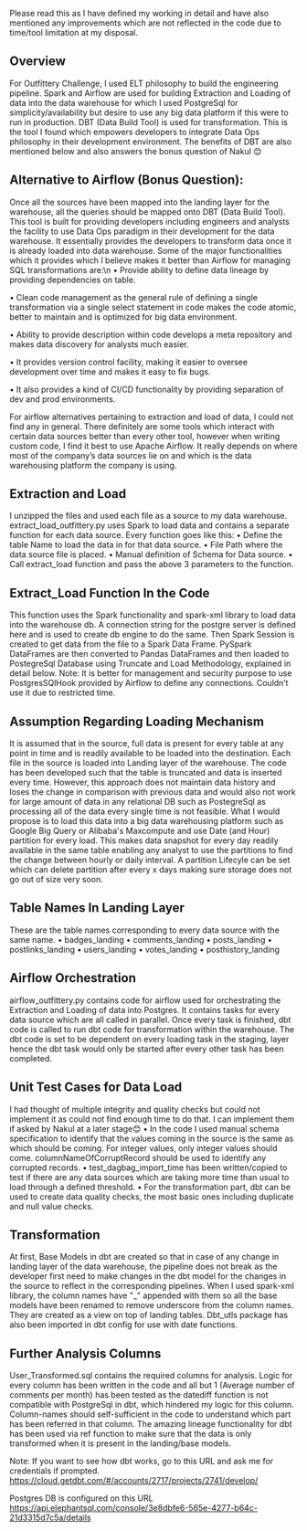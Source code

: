 Please read this as I have defined my working in detail and have also mentioned any improvements which are not reflected in the code due to time/tool limitation at my disposal.
## Overview
For Outfittery Challenge, I used ELT philosophy to build the engineering pipeline. 
Spark and Airflow are used for building Extraction and Loading of data into the data warehouse for which I used PostgreSql for simplicity/availability but desire to use any big data platform if this were to run in production.
DBT (Data Build Tool) is used for transformation. This is the tool I found which empowers developers to integrate Data Ops philosophy in their development environment. The benefits of DBT are also mentioned below and also answers the bonus question of Nakul 😊
## Alternative to Airflow (Bonus Question):
Once all the sources have been mapped into the landing layer for the warehouse, all the queries should be mapped onto DBT (Data Build Tool). This tool is built for providing developers including engineers and analysts the facility to use Data Ops paradigm in their development for the data warehouse. It essentially provides the developers to transform data once it is already loaded into data warehouse.
Some of the major functionalities which it provides which I believe makes it better than Airflow for managing SQL transformations are:\n
•	Provide ability to define data lineage by providing dependencies on table.

•	Clean code management as the general rule of defining a single transformation via a single select statement in code makes the code atomic, better to maintain and is optimized for big data environment.

•	Ability to provide description within code develops a meta repository and makes data discovery for analysts much easier.

•	It provides version control facility, making it easier to oversee development over time and makes it easy to fix bugs.

•	It also provides a kind of CI/CD functionality by providing separation of dev and prod environments.

For airflow alternatives pertaining to extraction and load of data, I could not find any in general. There definitely are some tools which interact with certain data sources better than every other tool, however when writing custom code, I find it best to use Apache Airflow. It really depends on where most of the company’s data sources lie on and which is the data warehousing platform the company is using.
## Extraction and Load
I unzipped the files and used each file as a source to my data warehouse.
extract_load_outfittery.py uses Spark to load data and contains a separate function for each data source. Every function goes like this:
•	Define the table Name to load the data in for that data source.
•	File Path where the data source file is placed.
•	Manual definition of Schema for Data source. 
•	Call extract_load function and pass the above 3 parameters to the function. 
## Extract_Load Function In the Code
This function uses the Spark functionality and spark-xml library to load data into the warehouse db. A connection string for the postgre server is defined here and is used to create db engine to do the same. Then Spark Session is created to get data from the file to a Spark Data Frame. PySpark DataFrames are then converted to Pandas DataFrames and then loaded to PostegreSql Database using Truncate and Load Methodology, explained in detail below.
Note: It is better for management and security purpose to use PostgresSQlHook provided by Airflow to define any connections. Couldn’t use it due to restricted time.
## Assumption Regarding Loading Mechanism
It is assumed that in the source, full data is present for every table at any point in time and is readily available to be loaded into the destination.
Each file in the source is loaded into Landing layer of the warehouse. The code has been developed such that the table is truncated and data is inserted every time. However, this approach does not maintain data history and loses the change in comparison with previous data and would also not work for large amount of data in any relational DB such as PostegreSql as processing all of the data every single time is not feasible. What I would propose is to load this data into a big data warehousing platform such as Google Big Query or Alibaba's Maxcompute and use Date (and Hour) partition for every load. This makes data snapshot for every day readily available in the same table enabling any analyst to use the partitions to find the change between hourly or daily interval. A partition Lifecyle can be set which can delete partition after every x days making sure storage does not go out of size very soon. 
## Table Names In Landing Layer
These are the table names corresponding to every data source with the same name.
•	badges_landing
•	comments_landing
•	posts_landing
•	postlinks_landing
•	users_landing
•	votes_landing
•	posthistory_landing
## Airflow Orchestration
airflow_outfittery.py contains code for airflow used for orchestrating the Extraction and Loading of data into Postgres. It contains tasks for every data source which are all called in parallel. Once every task is finished, dbt code is called to run dbt code for transformation within the warehouse.
The dbt code is set to be dependent on every loading task in the staging, layer hence the dbt task would only be started after every other task has been completed.
## Unit Test Cases for Data Load
I had thought of multiple integrity and quality checks but could not implement it as could not find enough time to do that. I can implement them if asked by Nakul at a later stage😊
•	In the code I used manual schema specification to identify that the values coming in the source is the same as which should be coming. For integer values, only integer values should come. columnNameOfCorruptRecord should be used to identify any corrupted records.
•	test_dagbag_import_time has been written/copied to test if there are any data sources which are taking more time than usual to load through a defined threshold.
•	For the transformation part, dbt can be used to create data quality checks, the most basic ones including duplicate and null value checks.
## Transformation
At first, Base Models in dbt are created so that in case of any change in landing layer of the data warehouse, the pipeline does not break as the developer first need to make changes in the dbt model for the changes in the source to reflect in the corresponding pipelines.
When I used spark-xml library, the column names have "_" appended with them so all the base models have been renamed to remove underscore from the column names. They are created as a view on top of landing tables. 
Dbt_utls package has also been imported in dbt config for use with date functions. 
## Further Analysis Columns
User_Transformed.sql contains the required columns for analysis. Logic for every column has been written in the code and all but 1 (Average number of comments per month) has been tested as the datediff function is not compatible with PostgreSql in dbt, which hindered my logic for this column. Column-names should self-sufficient in the code to understand which part has been referred in that column.
The amazing lineage functionality for dbt has been used via ref function to make sure that the data is only transformed when it is present in the landing/base models.

Note: If you want to see how dbt works, go to this URL and ask me for credentials if prompted.
https://cloud.getdbt.com/#/accounts/2717/projects/2741/develop/

Postgres DB is configured on this URL
https://api.elephantsql.com/console/3e8dbfe6-565e-4277-b64c-21d3315d7c5a/details
